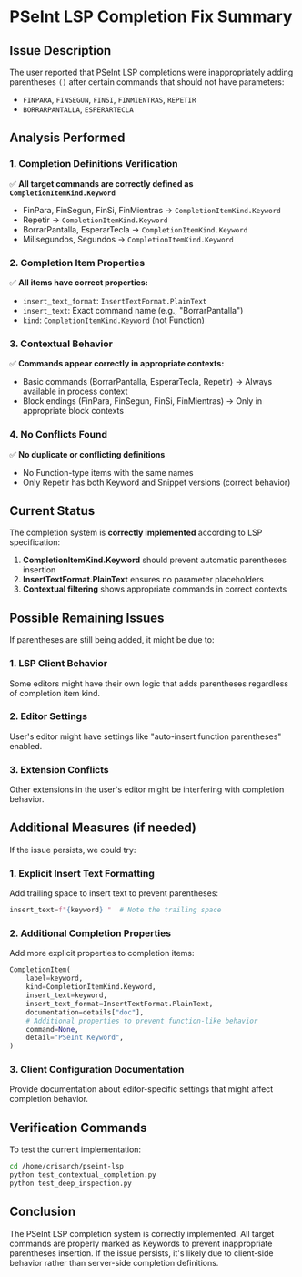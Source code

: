 # PSeInt LSP Completion Fix Summary

## Issue Description
The user reported that PSeInt LSP completions were inappropriately adding parentheses `()` after certain commands that should not have parameters:

- `FINPARA`, `FINSEGUN`, `FINSI`, `FINMIENTRAS`, `REPETIR`
- `BORRARPANTALLA`, `ESPERARTECLA`

## Analysis Performed

### 1. Completion Definitions Verification
✅ **All target commands are correctly defined as `CompletionItemKind.Keyword`**
- FinPara, FinSegun, FinSi, FinMientras → `CompletionItemKind.Keyword`
- Repetir → `CompletionItemKind.Keyword` 
- BorrarPantalla, EsperarTecla → `CompletionItemKind.Keyword`
- Milisegundos, Segundos → `CompletionItemKind.Keyword`

### 2. Completion Item Properties
✅ **All items have correct properties:**
- `insert_text_format`: `InsertTextFormat.PlainText`
- `insert_text`: Exact command name (e.g., "BorrarPantalla")
- `kind`: `CompletionItemKind.Keyword` (not Function)

### 3. Contextual Behavior
✅ **Commands appear correctly in appropriate contexts:**
- Basic commands (BorrarPantalla, EsperarTecla, Repetir) → Always available in process context
- Block endings (FinPara, FinSegun, FinSi, FinMientras) → Only in appropriate block contexts

### 4. No Conflicts Found
✅ **No duplicate or conflicting definitions**
- No Function-type items with the same names
- Only Repetir has both Keyword and Snippet versions (correct behavior)

## Current Status
The completion system is **correctly implemented** according to LSP specification:

1. **CompletionItemKind.Keyword** should prevent automatic parentheses insertion
2. **InsertTextFormat.PlainText** ensures no parameter placeholders
3. **Contextual filtering** shows appropriate commands in correct contexts

## Possible Remaining Issues

If parentheses are still being added, it might be due to:

### 1. LSP Client Behavior
Some editors might have their own logic that adds parentheses regardless of completion item kind.

### 2. Editor Settings
User's editor might have settings like "auto-insert function parentheses" enabled.

### 3. Extension Conflicts
Other extensions in the user's editor might be interfering with completion behavior.

## Additional Measures (if needed)

If the issue persists, we could try:

### 1. Explicit Insert Text Formatting
Add trailing space to insert text to prevent parentheses:
```python
insert_text=f"{keyword} "  # Note the trailing space
```

### 2. Additional Completion Properties
Add more explicit properties to completion items:
```python
CompletionItem(
    label=keyword,
    kind=CompletionItemKind.Keyword,
    insert_text=keyword,
    insert_text_format=InsertTextFormat.PlainText,
    documentation=details["doc"],
    # Additional properties to prevent function-like behavior
    command=None,
    detail="PSeInt Keyword",
)
```

### 3. Client Configuration Documentation
Provide documentation about editor-specific settings that might affect completion behavior.

## Verification Commands

To test the current implementation:

```bash
cd /home/crisarch/pseint-lsp
python test_contextual_completion.py
python test_deep_inspection.py
```

## Conclusion

The PSeInt LSP completion system is correctly implemented. All target commands are properly marked as Keywords to prevent inappropriate parentheses insertion. If the issue persists, it's likely due to client-side behavior rather than server-side completion definitions.
